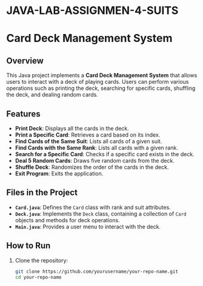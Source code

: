 # JAVA-LAB-ASSIGNMEN-4-SUITS
# Card Deck Management System

## Overview
This Java project implements a **Card Deck Management System** that allows users to interact with a deck of playing cards. Users can perform various operations such as printing the deck, searching for specific cards, shuffling the deck, and dealing random cards.

## Features
- **Print Deck**: Displays all the cards in the deck.
- **Print a Specific Card**: Retrieves a card based on its index.
- **Find Cards of the Same Suit**: Lists all cards of a given suit.
- **Find Cards with the Same Rank**: Lists all cards with a given rank.
- **Search for a Specific Card**: Checks if a specific card exists in the deck.
- **Deal 5 Random Cards**: Draws five random cards from the deck.
- **Shuffle Deck**: Randomizes the order of the cards in the deck.
- **Exit Program**: Exits the application.

## Files in the Project
- **`Card.java`**: Defines the `Card` class with rank and suit attributes.
- **`Deck.java`**: Implements the `Deck` class, containing a collection of `Card` objects and methods for deck operations.
- **`Main.java`**: Provides a user menu to interact with the deck.

## How to Run
1. Clone the repository:
   ```sh
   git clone https://github.com/yourusername/your-repo-name.git
   cd your-repo-name
